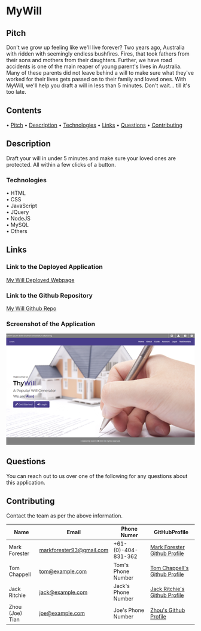 # MyWill

## Pitch

Don't we grow up feeling like we'll live forever? Two years ago, Australia with ridden with seemingly endless bushfires. Fires, that took fathers from their sons and mothers from their daughters. Further, we have road accidents is one of the main reaper of young parent's lives in Australia. Many of these parents did not leave behind a will to make sure what they've worked for their lives gets passed on to their family and loved ones. With MyWill, we'll help you draft a will in less than 5 minutes.
Don't wait... till it's too late.

## Contents

• [Pitch](#pitch)
• [Description](#description)
• [Technologies](#technologies)
• [Links](#links)
• [Questions](#questions)
• [Contributing](#contributing)

## Description

Draft your will in under 5 minutes and make sure your loved ones are protected. All within a few clicks of a button.

### Technologies

• HTML  
• CSS  
• JavaScript  
• JQuery  
• NodeJS  
• MySQL  
• Others

## Links

### Link to the Deployed Application

[My Will Deployed Webpage](https://forester93.github.io/my-will/)

### Link to the Github Repository

[My Will Github Repo](https://github.com/forester93/my-will/)

### Screenshot of the Application

![Screenshot of the page](./public/assets/images/screenshot.png)

## Questions

You can reach out to us over one of the following for any questions about this application.

## Contributing

Contact the team as per the above information.

| Name            | Email                    | Phone Numer         | GitHubProfile                                                  |
| --------------- | ------------------------ | ------------------- | -------------------------------------------------------------- |
| Mark Forester   | markforester93@gmail.com | +61-(0)-404-831-362 | [Mark Forester Github Profile](https://github.com/forester93/) |
| Tom Chappell    | tom@example.com          | Tom's Phone Number  | [Tom Chappell's Github Profile](https://github.com/choonchy/)  |
| Jack Ritchie    | jack@example.com         | Jack's Phone Number | [Jack Ritchie's Github Profile](https://github.com/jitchie/)   |
| Zhou (Joe) Tian | joe@example.com          | Joe's Phone Number  | [Zhou's Github Profile](https://github.com/ZhouTian0716/)      |
